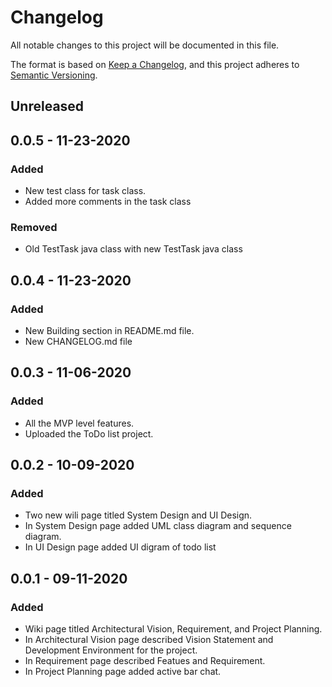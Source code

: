 # Changelog
All notable changes to this project will be documented in this file.

The format is based on [Keep a Changelog](https://keepachangelog.com/en/1.0.0/),
and this project adheres to [Semantic Versioning](https://semver.org/spec/v2.0.0.html).

## Unreleased

## 0.0.5 - 11-23-2020
### Added
- New test class for task class.
- Added more comments in the task class

### Removed
- Old TestTask java class with new TestTask java class

## 0.0.4 - 11-23-2020
### Added
- New Building section in README.md file.
- New CHANGELOG.md file

## 0.0.3 - 11-06-2020
### Added
- All the MVP level features.
- Uploaded the ToDo list project.

## 0.0.2 - 10-09-2020
### Added
- Two new wili page titled System Design and UI Design.
- In System Design page added UML class diagram and sequence diagram.
- In UI Design page added UI digram of todo list

## 0.0.1 - 09-11-2020
### Added
- Wiki page titled Architectural Vision, Requirement, and Project Planning.
- In Architectural Vision page described Vision Statement and Development Environment for the project.
- In Requirement page described Featues and Requirement.
- In Project Planning page added active bar chat.

